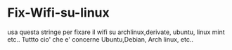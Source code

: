 # Fix-Wifi-su-linux
usa questa stringe per fixare il wifi su archlinux,derivate, ubuntu, linux mint etc..
Tuttto cio' che e' concerne Ubuntu,Debian, Arch linux, etc..
